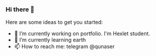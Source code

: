 ### Hi there 👋
Here are some ideas to get you started:
- 🔭 I’m currently working on portfolio. I'm Hexlet student.
- 🌱 I’m currently learning earth
- 📫 How to reach me: telegram @qunaser


